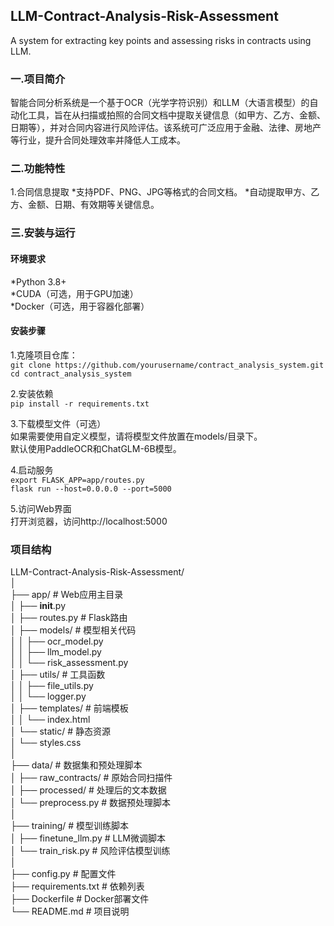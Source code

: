 ## LLM-Contract-Analysis-Risk-Assessment
A system for extracting key points and assessing risks in contracts using LLM.

### 一.项目简介  
智能合同分析系统是一个基于OCR（光学字符识别）和LLM（大语言模型）的自动化工具，旨在从扫描或拍照的合同文档中提取关键信息（如甲方、乙方、金额、日期等），并对合同内容进行风险评估。该系统可广泛应用于金融、法律、房地产等行业，提升合同处理效率并降低人工成本。  

### 二.功能特性  
1.合同信息提取
*支持PDF、PNG、JPG等格式的合同文档。
*自动提取甲方、乙方、金额、日期、有效期等关键信息。




### 三.安装与运行
#### 环境要求
*Python 3.8+  
*CUDA（可选，用于GPU加速）  
*Docker（可选，用于容器化部署）  
#### 安装步骤  
1.克隆项目仓库：  
```git clone https://github.com/yourusername/contract_analysis_system.git```  
```cd contract_analysis_system```  

2.安装依赖  
```pip install -r requirements.txt```  

3.下载模型文件（可选）  
如果需要使用自定义模型，请将模型文件放置在models/目录下。  
默认使用PaddleOCR和ChatGLM-6B模型。  

4.启动服务  
```export FLASK_APP=app/routes.py```  
```flask run --host=0.0.0.0 --port=5000```  

5.访问Web界面  
打开浏览器，访问http://localhost:5000

### 项目结构

LLM-Contract-Analysis-Risk-Assessment/  
│  
├── app/                  # Web应用主目录  
│   ├── __init__.py  
│   ├── routes.py         # Flask路由  
│   ├── models/           # 模型相关代码  
│   │   ├── ocr_model.py  
│   │   ├── llm_model.py  
│   │   └── risk_assessment.py  
│   ├── utils/            # 工具函数  
│   │   ├── file_utils.py  
│   │   └── logger.py  
│   ├── templates/        # 前端模板  
│   │   └── index.html  
│   └── static/           # 静态资源  
│       └── styles.css  
│  
├── data/                 # 数据集和预处理脚本  
│   ├── raw_contracts/    # 原始合同扫描件  
│   ├── processed/        # 处理后的文本数据  
│   └── preprocess.py     # 数据预处理脚本  
│  
├── training/             # 模型训练脚本  
│   ├── finetune_llm.py   # LLM微调脚本  
│   └── train_risk.py     # 风险评估模型训练  
│  
├── config.py             # 配置文件  
├── requirements.txt      # 依赖列表  
├── Dockerfile            # Docker部署文件  
└── README.md             # 项目说明  




